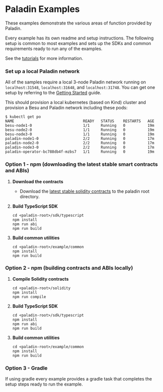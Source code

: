 # Paladin Examples

These examples demonstrate the various areas of function provided by Paladin.

Every example has its own readme and setup instructions. The following setup is common to most examples and sets up the SDKs and common requirements ready to run any of the examples.

See the [tutorials](https://lf-decentralized-trust-labs.github.io/paladin/head/tutorials/) for more information.

### Set up a local Paladin network

All of the samples require a local 3-node Paladin network running on `localhost:31548`, `localhost:31648`, and `localhost:31748`. You can get one setup by referring to the [Getting Started](https://lf-decentralized-trust-labs.github.io/paladin/head/getting-started/installation/) guide.

This should provision a local kubernetes (based on Kind) cluster and provision a Besu and Paladin network including these pods:

```shell
$ kubectl get po
NAME                               READY   STATUS    RESTARTS   AGE
besu-node1-0                       1/1     Running   0          19m
besu-node2-0                       1/1     Running   0          19m
besu-node3-0                       1/1     Running   0          19m
paladin-node1-0                    2/2     Running   0          17m
paladin-node2-0                    2/2     Running   0          17m
paladin-node3-0                    2/2     Running   0          17m
paladin-operator-bc788db4f-mzbs7   1/1     Running   0          19m
```

### Option 1 - npm (downloading the latest stable smart contracts and ABIs)

1. **Download the contracts**

   - Download the [latest stable solidity contracts](https://github.com/LF-Decentralized-Trust-labs/paladin/releases/latest/download/abis.tar.gz) to the paladin root directory.

2. **Build TypeScript SDK**

   ```shell
   cd <paladin-root>/sdk/typescript
   npm install
   npm run abi
   npm run build
   ```

3. **Build common utilities**

   ```shell
   cd <paladin-root>/example/common
   npm install
   npm run build
   ```

### Option 2 - npm (building contracts and ABIs locally)

1. **Compile Solidity contracts**

   ```shell
   cd <paladin-root>/solidity
   npm install
   npm run compile
   ```

2. **Build TypeScript SDK**

   ```shell
   cd <paladin-root>/sdk/typescript
   npm install
   npm run abi
   npm run build
   ```

3. **Build common utilities**

   ```shell
   cd <paladin-root>/example/common
   npm install
   npm run build
   ```

### Option 3 - Gradle

If using gradle every example provides a gradle task that completes the setup steps ready to run the example.
